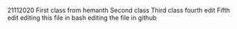  21112020
First class from hemanth
Second class 
Third class
fourth edit
Fifth edit
editing this file in bash
editing the file in github
